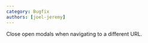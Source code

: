 ```yaml
---
category: Bugfix
authors: [joel-jeremy]
---
```


Close open modals when navigating to a different URL.
